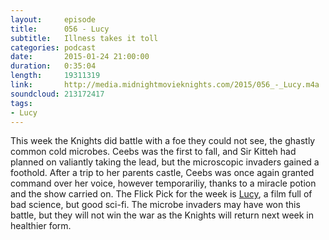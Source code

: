 ```yaml
---
layout:     episode
title:      056 - Lucy
subtitle:   Illness takes it toll
categories: podcast
date:       2015-01-24 21:00:00
duration:   0:35:04
length:     19311319
link:       http://media.midnightmovieknights.com/2015/056_-_Lucy.m4a
soundcloud: 213172417
tags:
- Lucy
---
```

This week the Knights did battle with a foe they could not see, the ghastly common cold microbes. Ceebs was the first to fall, and Sir Kitteh had planned on valiantly taking the lead, but the microscopic invaders gained a foothold. After a trip to her parents castle, Ceebs was once again granted command over her voice, however temporariliy, thanks to a miracle potion and the show carried on. The Flick Pick for the week is [Lucy](http://www.imdb.com/title/tt2872732/), a film full of bad science, but good sci-fi. The microbe invaders may have won this battle, but they will not win the war as the Knights will return next week in healthier form.